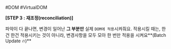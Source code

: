 


#DOM
#VirtualDOM


**[STEP 3 : 재조정(reconciliation)]**

파악이 다 끝나면, 변경이 일어난 **그 부분만** 실제 `DOM에 적용`시켜줘요. 적용시킬 때는, 한건 한건 적용시키는 것이 아니라, 변경사항을 모두 모아 한 번만 적용을 시켜요**(Batch Update 🔥)**